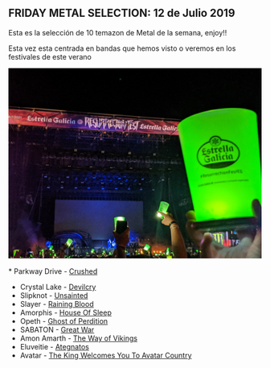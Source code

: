 FRIDAY METAL SELECTION: 12 de Julio 2019
----

Esta es la selección de 10 temazon de Metal de la semana, enjoy!!

Esta vez esta centrada en bandas que hemos visto o veremos en los festivales de este verano


![Image of Resu](2.jpg)



* Parkway Drive  - [Crushed](https://www.youtube.com/watch?v=9m4685liWb0)
* Crystal Lake - [Devilcry](https://www.youtube.com/watch?v=yjr9TZjTqIM)
* Slipknot - [Unsainted](https://www.youtube.com/watch?v=VpATBBRajP8)
* Slayer - [Raining Blood](https://www.youtube.com/watch?v=d3-ITn0e00U)
* Amorphis - [House Of Sleep](https://www.youtube.com/watch?v=CleR2nYASdo)
* Opeth - [Ghost of Perdition](https://www.youtube.com/watch?v=BAlDEcQMLio)
* SABATON - [Great War](https://www.youtube.com/watch?v=HkbG39-T4H0)
* Amon Amarth - [The Way of Vikings](https://www.youtube.com/watch?v=55OJ17cHeJA)
* Eluveitie - [Ategnatos](https://www.youtube.com/watch?v=BG6en2WyAsw)
* Avatar - [The King Welcomes You To Avatar Country](https://www.youtube.com/watch?v=zfqdCXz8Yww)



